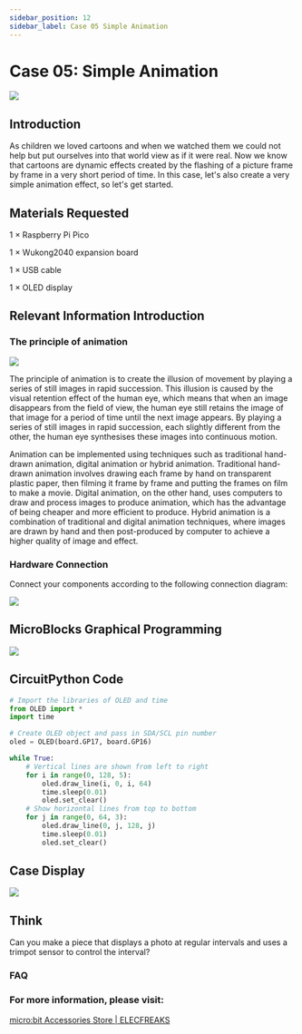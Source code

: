 ```yaml
---
sidebar_position: 12
sidebar_label: Case 05 Simple Animation
---
```



# Case 05: Simple Animation

![](https://wiki-media-ef.oss-cn-hongkong.aliyuncs.com//images/wukong2040-inventors-case05-01.png)

## Introduction

As children we loved cartoons and when we watched them we could not help but put ourselves into that world view as if it were real. Now we know that cartoons are dynamic effects created by the flashing of a picture frame by frame in a very short period of time. In this case, let's also create a very simple animation effect, so let's get started.

## Materials Requested

1 × Raspberry Pi Pico

1 × Wukong2040 expansion board

1 × USB cable

1 × OLED display

## Relevant Information Introduction

### The principle of animation

![](https://wiki-media-ef.oss-cn-hongkong.aliyuncs.com//images/wukong2040-inventors-case05-02.gif)

The principle of animation is to create the illusion of movement by playing a series of still images in rapid succession. This illusion is caused by the visual retention effect of the human eye, which means that when an image disappears from the field of view, the human eye still retains the image of that image for a period of time until the next image appears. By playing a series of still images in rapid succession, each slightly different from the other, the human eye synthesises these images into continuous motion.

Animation can be implemented using techniques such as traditional hand-drawn animation, digital animation or hybrid animation. Traditional hand-drawn animation involves drawing each frame by hand on transparent plastic paper, then filming it frame by frame and putting the frames on film to make a movie. Digital animation, on the other hand, uses computers to draw and process images to produce animation, which has the advantage of being cheaper and more efficient to produce. Hybrid animation is a combination of traditional and digital animation techniques, where images are drawn by hand and then post-produced by computer to achieve a higher quality of image and effect.

### Hardware Connection

Connect your components according to the following connection diagram:

![](https://wiki-media-ef.oss-cn-hongkong.aliyuncs.com//images/wukong2040-inventors-case04-06.png)

## MicroBlocks Graphical Programming

![](https://wiki-media-ef.oss-cn-hongkong.aliyuncs.com//images/wukong2040-inventors-case05-05.png)

## CircuitPython Code

```python
# Import the libraries of OLED and time
from OLED import *
import time

# Create OLED object and pass in SDA/SCL pin number
oled = OLED(board.GP17, board.GP16)

while True:
    # Vertical lines are shown from left to right
    for i in range(0, 128, 5):
        oled.draw_line(i, 0, i, 64)
        time.sleep(0.01)
        oled.set_clear()
    # Show horizontal lines from top to bottom
    for j in range(0, 64, 3):
        oled.draw_line(0, j, 128, j)
        time.sleep(0.01)
        oled.set_clear()
```

## Case Display

![](https://wiki-media-ef.oss-cn-hongkong.aliyuncs.com//images/wukong2040-inventors-kit-case05-06.gif)

## Think

Can you make a piece that displays a photo at regular intervals and uses a trimpot sensor to control the interval?



### FAQ



### For more information, please visit:

[micro:bit Accessories Store | ELECFREAKS](https://www.elecfreaks.com/)
